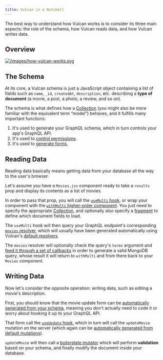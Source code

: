 ```yaml
---
title: Vulcan in a Nutshell
---
```


The best way to understand how Vulcan works is to consider its three main aspects: the role of the schema, how Vulcan reads data, and how Vulcan writes data.

## Overview

[![/images/how-vulcan-works.svg](/images/how-vulcan-works.svg)](/images/how-vulcan-works.svg)

## The Schema

At its core, a Vulcan schema is just a JavaScript object containing a list of fields such as `name`, `_id`, `createdAt`, `description`, etc. describing a **type of document** (a movie, a post, a photo, a review, and so on).

The schema is what defines how a [Collection](/schemas.html) (you might also be more familiar with the equivalent term “model”) behaves, and it fulfills many important functions:

1. It's used to generate your GraphQL schema, which in turn controls your app's GraphQL API.
2. It's used to [control permissions](http://docs.vulcanjs.org/groups-permissions.html).
3. It's used to [generate forms](http://docs.vulcanjs.org/forms.html).

## Reading Data

Reading data basically means getting data from your database all the way to the user's browser.

Let's assume you have a `Movies.jsx` component ready to take a `results` prop and display its contents as a list of movies.

In order to pass that prop, you will call the [`useMulti` hook](/resolvers.html#withMulti), or wrap your component with the [`withMulti` higher-order component](/resolvers.html#withMulti). You just need to specify the appropriate [Collection](/schemas.html), and optionally also specify a [fragment](/fragments.html) to define which document fields to load.

The `useMulti` hook will then query your GraphQL endpoint's corresponding [`movies` resolver](/resolvers.html#List-Resolver), which will usually have been generated automatically using Vulcan's [default resolvers](/resolvers.html#Default-Resolvers).

The `movies` resolver will optionally check the query's `terms` argument and [feed it through a set of callbacks](/terms-parameters.html) in order to generate a valid MongoDB query, whose result it will return to `withMulti` and from there back to your `Movies` component.

## Writing Data

Now let's consider the opposite operation: writing data, such as editing a movie's description.

First, you should know that the movie update form can be [automatically generated from your schema](/forms.html), meaning you don't actually need to code it or worry about hooking it up to your GraphQL API.

That form call the [`useUpdate` hook](/mutations.html#Higher-Order-Components), which in turn will call the `updateMovie` mutation on the server (which again can be [automatically generated from default mutations](/mutations.html#Default-Mutations)).

`updateMovie` will then call a [boilerplate mutator](/mutations.html#Boilerplate-Mutations) which will perform **validation** based on your schema, and finally modify the document inside your database.